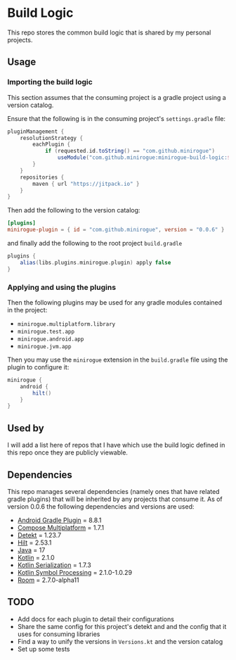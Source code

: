 # Build Logic
This repo stores the common build logic that is shared by my personal projects.

## Usage

### Importing the build logic
This section assumes that the consuming project is a gradle project using a version catalog.

Ensure that the following is in the consuming project's `settings.gradle` file:
```groovy
pluginManagement {
    resolutionStrategy {
        eachPlugin {
            if (requested.id.toString() == "com.github.minirogue")
                useModule("com.github.minirogue:minirogue-build-logic:$requested.version")
        }
    }
    repositories {
        maven { url "https://jitpack.io" }
    }
}
```

Then add the following to the version catalog:
```toml
[plugins]
minirogue-plugin = { id = "com.github.minirogue", version = "0.0.6" }
``` 
and finally add the following to the root project `build.gradle`
```groovy
plugins {
    alias(libs.plugins.minirogue.plugin) apply false
}
```

### Applying and using the plugins
Then the following plugins may be used for any gradle modules contained in the project:
- `minirogue.multiplatform.library`
- `minirogue.test.app`
- `minirogue.android.app`
- `minirogue.jvm.app`

Then you may use the `minirogue` extension in the `build.gradle` file using the plugin to configure it:
```groovy
minirogue {
    android {
        hilt()
    }
}
```

## Used by
I will add a list here of repos that I have which use the build logic defined in this repo once they are publicly viewable.

## Dependencies

This repo manages several dependencies (namely ones that have related gradle plugins) that will be inherited by any projects that consume it.
As of version 0.0.6 the following dependencies and versions are used:
- [Android Gradle Plugin](https://developer.android.com/build/releases/gradle-plugin) = 8.8.1
- [Compose Multiplatform](https://www.jetbrains.com/help/kotlin-multiplatform-dev/whats-new-compose-1610.html) = 1.7.1
- [Detekt](https://detekt.dev/changelog) = 1.23.7
- [Hilt](https://github.com/google/dagger/releases) = 2.53.1
- [Java](https://www.java.com/releases/) = 17
- [Kotlin](https://kotlinlang.org/docs/releases.html#release-details) = 2.1.0
- [Kotlin Serialization](https://github.com/Kotlin/kotlinx.serialization/releases) = 1.7.3
- [Kotlin Symbol Processing](https://github.com/google/ksp/releases) = 2.1.0-1.0.29
- [Room](https://developer.android.com/jetpack/androidx/releases/room) = 2.7.0-alpha11

## TODO
- Add docs for each plugin to detail their configurations
- Share the same config for this project's detekt and and the config that it uses for consuming libraries
- Find a way to unify the versions in `Versions.kt` and the version catalog
- Set up some tests
